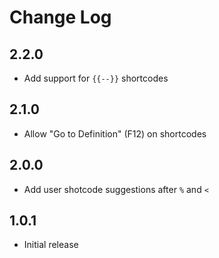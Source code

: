 # Change Log

## 2.2.0  
- Add support for `{{--}}` shortcodes  

## 2.1.0  
- Allow "Go to Definition" (F12) on shortcodes

## 2.0.0  
- Add user shotcode suggestions after `%` and `<`  

## 1.0.1
- Initial release